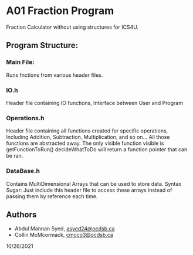 # A01 Fraction Program
Fraction Calculator without using structures for ICS4U.

## Program Structure:

### Main File:
Runs fnctions from various header files.
    
### IO.h
Header file containing IO functions, 
Interface between User and Program 

### Operations.h
Header file containing all functions created for specific operations,
Including Addition, Subtraction, Multiplication, and so on...
All those functions are abstracted away.
The only visible function visible is getFunctionToRun()
decideWhatToDo will return a function pointer that can be ran.


### DataBase.h
Contains MultiDimensional Arrays that can be used to store data.
Syntax Sugar: Just include this header file to access these arrays instead
of passing them by reference each time.

## Authors

- Abdul Mannan Syed, asyed24@ocdsb.ca
- Collin McMcormack, cmcco3@ocdsb.ca

10/26/2021

